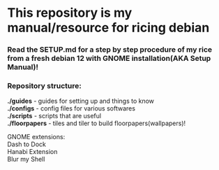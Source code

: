 # This repository is my manual/resource for ricing debian

### Read the SETUP.md for a step by step procedure of my rice from a fresh debian 12 with GNOME installation(AKA Setup Manual)!

### Repository structure:
**./guides** - guides for setting up and things to know\
**./configs** - config files for various softwares\
**./scripts** - scripts that are useful\
**./floorpapers** - tiles and tiler to build floorpapers(wallpapers)!

GNOME extensions:\
	Dash to Dock\
	Hanabi Extension\
	Blur my Shell
